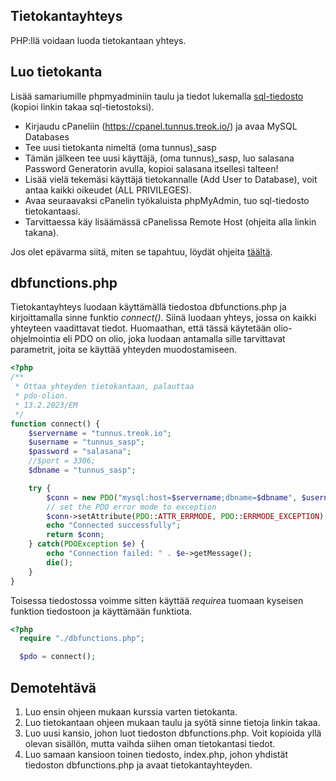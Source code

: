 ## Tietokantayhteys

PHP:llä voidaan luoda tietokantaan yhteys.

## Luo tietokanta

Lisää samariumille phpmyadminiin taulu ja tiedot lukemalla [sql-tiedosto](./sql.md)<base target="_blank"> (kopioi linkin takaa sql-tietostoksi).

- Kirjaudu cPaneliin (https://cpanel.tunnus.treok.io/) ja avaa MySQL Databases
- Tee uusi tietokanta nimeltä (oma tunnus)_sasp
- Tämän jälkeen tee uusi käyttäjä, (oma tunnus)_sasp, luo salasana Password Generatorin avulla, kopioi salasana itsellesi talteen!
- Lisää vielä tekemäsi käyttäjä tietokannalle (Add User to Database), voit antaa kaikki oikeudet (ALL PRIVILEGES).
- Avaa seuraavaksi cPanelin työkaluista phpMyAdmin, tuo sql-tiedosto tietokantaasi.
- Tarvittaessa käy lisäämässä cPanelissa Remote Host (ohjeita alla linkin takana).

Jos olet epävarma siitä, miten se tapahtuu, löydät ohjeita [täältä](https://eermau.github.io/sasp23/sivut/cpanel_ohjeita.html)<base target="_blank">.

## dbfunctions.php

Tietokantayhteys luodaan käyttämällä tiedostoa dbfunctions.php ja kirjoittamalla sinne funktio *connect()*. Siinä luodaan yhteys, jossa on kaikki yhteyteen vaadittavat tiedot. Huomaathan, että tässä käytetään olio-ohjelmointia eli PDO on olio, joka luodaan antamalla sille tarvittavat parametrit, joita se käyttää yhteyden muodostamiseen.

````php
<?php
/**
 * Ottaa yhteyden tietokantaan, palauttaa 
 * pdo-olion.
 * 13.2.2023/EM
 */
function connect() {
    $servername = "tunnus.treok.io";
    $username = "tunnus_sasp";
    $password = "salasana";
    //$port = 3306;
    $dbname = "tunnus_sasp";

    try {
        $conn = new PDO("mysql:host=$servername;dbname=$dbname", $username, $password);
        // set the PDO error mode to exception
        $conn->setAttribute(PDO::ATTR_ERRMODE, PDO::ERRMODE_EXCEPTION);
        echo "Connected successfully";
        return $conn;
    } catch(PDOException $e) {
        echo "Connection failed: " . $e->getMessage();
        die();
    }
}
````

Toisessa tiedostossa voimme sitten käyttää *require*a tuomaan kyseisen funktion tiedostoon ja käyttämään funktiota.

````php
<?php
  require "./dbfunctions.php";

  $pdo = connect(); 
  ````
## Demotehtävä

1. Luo ensin ohjeen mukaan kurssia varten tietokanta.
2. Luo tietokantaan ohjeen mukaan taulu ja syötä sinne tietoja linkin takaa.
3. Luo uusi kansio, johon luot tiedoston dbfunctions.php. Voit kopioida yllä olevan sisällön, mutta vaihda siihen oman tietokantasi tiedot.
4. Luo samaan kansioon toinen tiedosto, index.php, johon yhdistät tiedoston dbfunctions.php ja avaat tietokantayhteyden.
